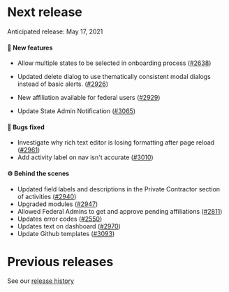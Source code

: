# Next release

Anticipated release: May 17, 2021

#### 🚀 New features
- Allow multiple states to be selected in onboarding process ([#2638])

- Updated delete dialog to use thematically consistent modal dialogs instead of basic alerts. ([#2926])
- New affiliation available for federal users ([#2929])
- Update State Admin Notification ([#3065])

#### 🐛 Bugs fixed
- Investigate why rich text editor is losing formatting after page reload ([#2961])
- Add activity label on nav isn't accurate ([#3010])

#### ⚙️ Behind the scenes

- Updated field labels and descriptions in the Private Contractor section of activities ([#2940])
- Upgraded modules ([#2947])
- Allowed Federal Admins to get and approve pending affiliations ([#2811])
- Updates error codes ([#2550])
- Updates text on dashboard ([#2970])
- Update Github templates ([#3093])

# Previous releases

See our [release history](https://github.com/CMSgov/eAPD/releases)

[#2926]: https://github.com/CMSgov/eAPD/issues/2926
[#2929]: https://github.com/CMSgov/eAPD/issues/2929
[#2638]: https://github.com/CMSgov/eAPD/issues/2638
[#2940]: https://github.com/CMSgov/eAPD/issues/2940
[#2947]: https://github.com/CMSgov/eAPD/issues/2947
[#2550]: https://github.com/CMSgov/eAPD/issues/2550
[#2961]: https://github.com/CMSgov/eAPD/issues/2961
[#2970]: https://github.com/CMSgov/eAPD/issues/2970
[#2976]: https://github.com/CMSgov/eAPD/issues/2976
[#2988]: https://github.com/CMSgov/eAPD/issues/2988
[#2811]: https://github.com/CMSgov/eAPD/issues/2811
[#3010]: https://github.com/CMSgov/eAPD/issues/3010
[#3065]: https://github.com/CMSgov/eAPD/issues/3065
[#3093]: https://github.com/CMSgov/eAPD/issues/3093
